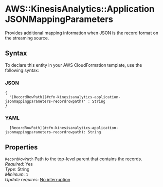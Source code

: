 # AWS::KinesisAnalytics::Application JSONMappingParameters<a name="aws-properties-kinesisanalytics-application-jsonmappingparameters"></a>

Provides additional mapping information when JSON is the record format on the streaming source\.

## Syntax<a name="aws-properties-kinesisanalytics-application-jsonmappingparameters-syntax"></a>

To declare this entity in your AWS CloudFormation template, use the following syntax:

### JSON<a name="aws-properties-kinesisanalytics-application-jsonmappingparameters-syntax.json"></a>

```
{
  "[RecordRowPath](#cfn-kinesisanalytics-application-jsonmappingparameters-recordrowpath)" : String
}
```

### YAML<a name="aws-properties-kinesisanalytics-application-jsonmappingparameters-syntax.yaml"></a>

```
  [RecordRowPath](#cfn-kinesisanalytics-application-jsonmappingparameters-recordrowpath): String
```

## Properties<a name="aws-properties-kinesisanalytics-application-jsonmappingparameters-properties"></a>

`RecordRowPath`  <a name="cfn-kinesisanalytics-application-jsonmappingparameters-recordrowpath"></a>
Path to the top\-level parent that contains the records\.  
*Required*: Yes  
*Type*: String  
*Minimum*: `1`  
*Update requires*: [No interruption](https://docs.aws.amazon.com/AWSCloudFormation/latest/UserGuide/using-cfn-updating-stacks-update-behaviors.html#update-no-interrupt)
